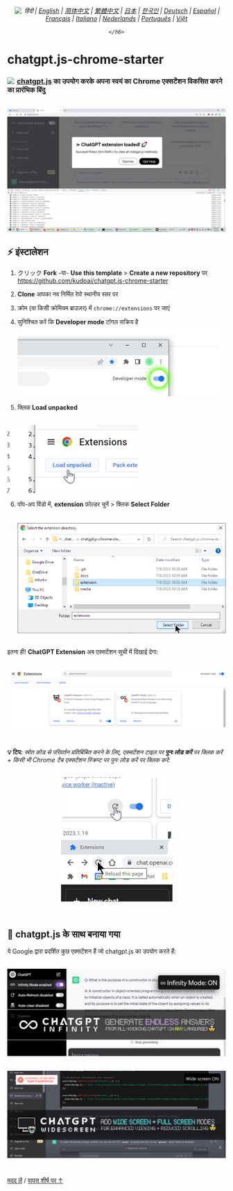 <div align="center">
    <h6>
        <a href="../"><img height=15 style="margin: 0 3px -2px" src="https://raw.githubusercontent.com/kudoai/chatgpt.js/0fc3060273fcff77d3e2ff968d5c74acdab62beb/media/images/icons/earth-americas-icon32.svg"></a> हिंदी | <a href="../..#readme">English</a> | <a href="../zh-cn#readme">简体中文</a> | <a href="../zh-tw#readme">繁體中文</a> | <a href="../ja#readme">日本</a> | <a href="../ko#readme">한국인</a> | <a href="../de#readme">Deutsch</a> | <a href="../es#readme">Español</a> | <a href="../fr#readme">Français</a> | <a href="../it#readme">Italiano</a> | <a href="../nl#readme">Nederlands</a> | <a href="../pt#readme">Português</a> | <a href="../vi#readme">Việt</a>
    
    </h6>
</div>

# chatgpt.js-chrome-starter

<h3><img style="margin: 0 2px -1px 0" height=16 src="https://www.google.com/chrome/static/images/favicons/apple-icon-60x60.png"> <a href="https://github.com/kudoai/chatgpt.js">chatgpt.js</a> का उपयोग करके अपना स्वयं का Chrome एक्सटेंशन विकसित करने का प्रारंभिक बिंदु</h3>

<br>

<picture>
    <source type="image/webp" srcset="../../media/images/screenshots/extension-loaded.webp">
    <img src="../../media/images/screenshots/extension-loaded.png">
</picture>

## ⚡ इंस्टालेशन

1. クリック **Fork** -या- **Use this template** > **Create a new repository** पर https://github.com/kudoai/chatgpt.js-chrome-starter

2. **Clone** आपका नव निर्मित रेपो स्थानीय स्तर पर

3. क्रोम (या किसी क्रोमियम ब्राउज़र) में `chrome://extensions` पर जाएं

4. सुनिश्चित करें कि **Developer mode** टॉगल सक्रिय है<br>
![](../../media/images/screenshots/developer-mode-toggle.png)

5. क्लिक **Load unpacked**<br><br>
<img src="../../media/images/screenshots/load-unpacked-button.png">
<br>

6. पॉप-अप विंडो में, **extension** फ़ोल्डर चुनें > क्लिक **Select Folder**<br><br><br>
<img src="../../media/images/screenshots/select-extension-folder.png"><br><br>

इतना ही! **ChatGPT Extension** अब एक्सटेंशन सूची में दिखाई देगा:

<br>

<img src="../../media/images/screenshots/chatgpt-extension-in-list.png">

<p><br>

**💡 टिप:** _स्रोत कोड से परिवर्तन प्रतिबिंबित करने के लिए, एक्सटेंशन टाइल पर **पुनः लोड करें** पर क्लिक करें + किसी भी Chrome टैब एक्सटेंशन स्क्रिप्ट पर पुनः लोड करें पर क्लिक करें:_

<div align="center">

<br>

<img src="../../media/images/screenshots/reload-extension-button.png">
<img src="../../media/images/screenshots/reload-page-button.png">

<p><br>

</div>

## 🤖 chatgpt.js के साथ बनाया गया

ये Google द्वारा प्रदर्शित कुछ एक्सटेंशन हैं जो chatgpt.js का उपयोग करते हैं:

<div align="center">

<br>


<a href="https://chatgptinfinity.com" target="_blank" rel="noopener">
    <img width=777 src="https://raw.githubusercontent.com/adamlui/chatgpt-infinity/main/chrome/media/images/tiles/marquee-promo-tile-1400x560.png">
</a>

<p><br>

<a href="https://chatgptwidescreen.com" target="_blank" rel="noopener">
    <img width=777 src="https://raw.githubusercontent.com/adamlui/chatgpt-widescreen/main/chrome/media/images/tiles/marquee-promo-tile-1400x560.png">
</a>

</div>

#

<a href="https://github.com/kudoai/chatgpt.js-chrome-starter/issues">मदद लें</a> / <a href="#">वापस शीर्ष पर ↑</a>
